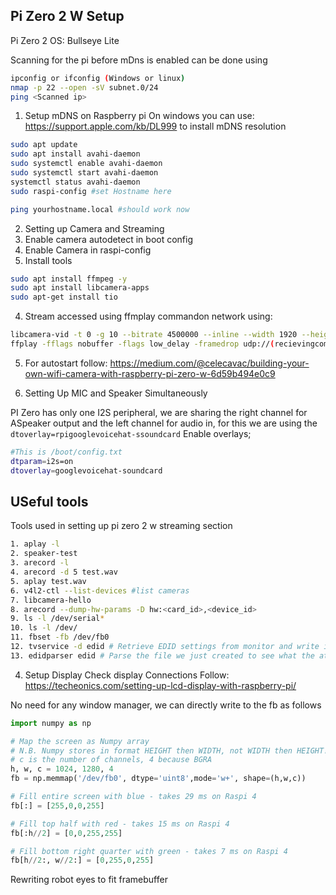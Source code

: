 
## Pi Zero 2 W Setup
Pi Zero 2 OS: Bullseye Lite

Scanning for the pi before mDns is enabled can be done using
```bash
ipconfig or ifconfig (Windows or linux)
nmap -p 22 --open -sV subnet.0/24
ping <Scanned ip>
```

1. Setup mDNS on Raspberry pi
On windows you can use: https://support.apple.com/kb/DL999 to install mDNS resolution

```bash
sudo apt update
sudo apt install avahi-daemon
sudo systemctl enable avahi-daemon
sudo systemctl start avahi-daemon
systemctl status avahi-daemon
sudo raspi-config #set Hostname here

ping yourhostname.local #should work now
```

2. Setting up Camera and Streaming
1. Enable camera autodetect in boot config
2. Enable Camera in raspi-config
3. Install tools
```bash
sudo apt install ffmpeg -y
sudo apt install libcamera-apps
sudo apt-get install tio
```

4. Stream accessed using ffmplay commandon network using:
```bash
libcamera-vid -t 0 -g 10 --bitrate 4500000 --inline --width 1920 --height 1080 --framerate 30 --rotation 180 --codec libav --libav-format h264  --av-sync 200000 -n -o  udp://(recievingcomputersip):1234
ffplay -fflags nobuffer -flags low_delay -framedrop udp://(recievingcomputersip):1234
```
5. For autostart follow: https://medium.com/@celecavac/building-your-own-wifi-camera-with-raspberry-pi-zero-w-6d59b494e0c9

3. Setting Up MIC and Speaker Simultaneously

PI Zero has only one I2S peripheral, we are sharing the right channel for ASpeaker output and the left channel for audio in, for this we are using the `dtoverlay=rpigooglevoicehat-ssoundcard`
Enable overlays;
```bash
#This is /boot/config.txt
dtparam=i2s=on
dtoverlay=googlevoicehat-soundcard
```

##  USeful tools

Tools used in setting up pi zero 2 w streaming section
```bash
1. aplay -l
2. speaker-test
3. arecord -l
4. arecord -d 5 test.wav
5. aplay test.wav
6. v4l2-ctl --list-devices #list cameras
7. libcamera-hello
8. arecord --dump-hw-params -D hw:<card_id>,<device_id>
9. ls -l /dev/serial*
10. ls -l /dev/
11. fbset -fb /dev/fb0 
12. tvservice -d edid # Retrieve EDID settings from monitor and write into a file called "edid"
13. edidparser edid # Parse the file we just created to see what the attached monitor is capable of
```

4. Setup Display
Check display Connections
Follow: https://techeonics.com/setting-up-lcd-display-with-raspberry-pi/


No need for any window manager, we can directly write to the fb as follows
```python
import numpy as np

# Map the screen as Numpy array
# N.B. Numpy stores in format HEIGHT then WIDTH, not WIDTH then HEIGHT!
# c is the number of channels, 4 because BGRA
h, w, c = 1024, 1280, 4
fb = np.memmap('/dev/fb0', dtype='uint8',mode='w+', shape=(h,w,c)) 

# Fill entire screen with blue - takes 29 ms on Raspi 4
fb[:] = [255,0,0,255]

# Fill top half with red - takes 15 ms on Raspi 4
fb[:h//2] = [0,0,255,255]

# Fill bottom right quarter with green - takes 7 ms on Raspi 4
fb[h//2:, w//2:] = [0,255,0,255] 
```

Rewriting robot eyes to fit framebuffer
